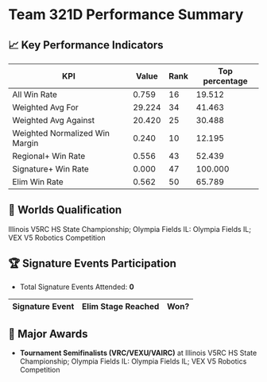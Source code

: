 # Team 321D Performance Summary

## 📈 Key Performance Indicators
| KPI | Value | Rank | Top percentage |
| --- | ----- | ---- | ----- |
| All Win Rate | 0.759 | 16 | 19.512 |
| Weighted Avg For | 29.224 | 34 | 41.463 |
| Weighted Avg Against | 20.420 | 25 | 30.488 |
| Weighted Normalized Win Margin | 0.240 | 10 | 12.195 |
| Regional+ Win Rate | 0.556 | 43 | 52.439 |
| Signature+ Win Rate | 0.000 | 47 | 100.000 |
| Elim Win Rate | 0.562 | 50 | 65.789 |


## 🎯 Worlds Qualification
Illinois V5RC HS State Championship; Olympia Fields IL: Olympia Fields IL; VEX V5 Robotics Competition

## 🏆 Signature Events Participation
- Total Signature Events Attended: **0**

| Signature Event | Elim Stage Reached | Won? |
|:----------------|:-------------------|:----|


## 🥇 Major Awards
- **Tournament Semifinalists (VRC/VEXU/VAIRC)** at Illinois V5RC HS State Championship; Olympia Fields IL: Olympia Fields IL; VEX V5 Robotics Competition

